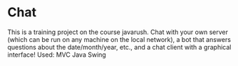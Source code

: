 # Chat
This is a training project on the course javarush.
Chat with your own server (which can be run on any machine on the local network), a bot that answers questions about the date/month/year, etc., and a chat client with a graphical interface!
Used:
MVC
Java Swing
